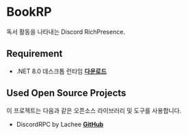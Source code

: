 # BookRP
독서 활동을 나타내는 Discord RichPresence.

## Requirement
- .NET 8.0 데스크톱 런타임 **[다운로드](https://dotnet.microsoft.com/ko-kr/download/dotnet/8.0)**

## Used Open Source Projects
이 프로젝트는 다음과 같은 오픈소스 라이브러리 및 도구를 사용합니다.

-  DiscordRPC by Lachee **[GitHub](https://github.com/Lachee/discord-rpc-csharp)**
